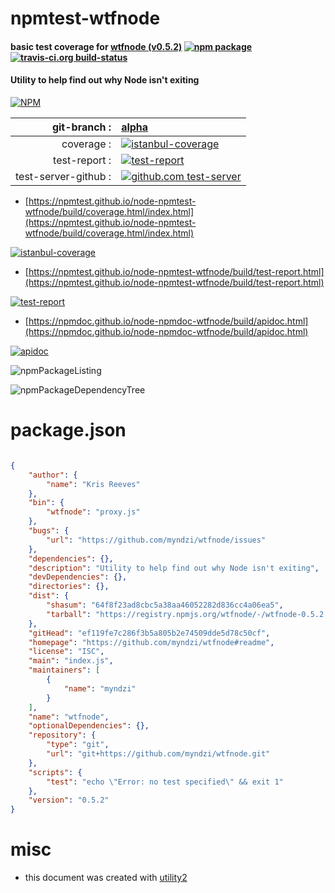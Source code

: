 # npmtest-wtfnode

#### basic test coverage for  [wtfnode (v0.5.2)](https://github.com/myndzi/wtfnode#readme)  [![npm package](https://img.shields.io/npm/v/npmtest-wtfnode.svg?style=flat-square)](https://www.npmjs.org/package/npmtest-wtfnode) [![travis-ci.org build-status](https://api.travis-ci.org/npmtest/node-npmtest-wtfnode.svg)](https://travis-ci.org/npmtest/node-npmtest-wtfnode)

#### Utility to help find out why Node isn't exiting

[![NPM](https://nodei.co/npm/wtfnode.png?downloads=true&downloadRank=true&stars=true)](https://www.npmjs.com/package/wtfnode)

| git-branch : | [alpha](https://github.com/npmtest/node-npmtest-wtfnode/tree/alpha)|
|--:|:--|
| coverage : | [![istanbul-coverage](https://npmtest.github.io/node-npmtest-wtfnode/build/coverage.badge.svg)](https://npmtest.github.io/node-npmtest-wtfnode/build/coverage.html/index.html)|
| test-report : | [![test-report](https://npmtest.github.io/node-npmtest-wtfnode/build/test-report.badge.svg)](https://npmtest.github.io/node-npmtest-wtfnode/build/test-report.html)|
| test-server-github : | [![github.com test-server](https://npmtest.github.io/node-npmtest-wtfnode/GitHub-Mark-32px.png)](https://npmtest.github.io/node-npmtest-wtfnode/build/app/index.html) | | build-artifacts : | [![build-artifacts](https://npmtest.github.io/node-npmtest-wtfnode/glyphicons_144_folder_open.png)](https://github.com/npmtest/node-npmtest-wtfnode/tree/gh-pages/build)|

- [https://npmtest.github.io/node-npmtest-wtfnode/build/coverage.html/index.html](https://npmtest.github.io/node-npmtest-wtfnode/build/coverage.html/index.html)

[![istanbul-coverage](https://npmtest.github.io/node-npmtest-wtfnode/build/screenCapture.buildCi.browser.%252Ftmp%252Fbuild%252Fcoverage.lib.html.png)](https://npmtest.github.io/node-npmtest-wtfnode/build/coverage.html/index.html)

- [https://npmtest.github.io/node-npmtest-wtfnode/build/test-report.html](https://npmtest.github.io/node-npmtest-wtfnode/build/test-report.html)

[![test-report](https://npmtest.github.io/node-npmtest-wtfnode/build/screenCapture.buildCi.browser.%252Ftmp%252Fbuild%252Ftest-report.html.png)](https://npmtest.github.io/node-npmtest-wtfnode/build/test-report.html)

- [https://npmdoc.github.io/node-npmdoc-wtfnode/build/apidoc.html](https://npmdoc.github.io/node-npmdoc-wtfnode/build/apidoc.html)

[![apidoc](https://npmdoc.github.io/node-npmdoc-wtfnode/build/screenCapture.buildCi.browser.%252Ftmp%252Fbuild%252Fapidoc.html.png)](https://npmdoc.github.io/node-npmdoc-wtfnode/build/apidoc.html)

![npmPackageListing](https://npmtest.github.io/node-npmtest-wtfnode/build/screenCapture.npmPackageListing.svg)

![npmPackageDependencyTree](https://npmtest.github.io/node-npmtest-wtfnode/build/screenCapture.npmPackageDependencyTree.svg)



# package.json

```json

{
    "author": {
        "name": "Kris Reeves"
    },
    "bin": {
        "wtfnode": "proxy.js"
    },
    "bugs": {
        "url": "https://github.com/myndzi/wtfnode/issues"
    },
    "dependencies": {},
    "description": "Utility to help find out why Node isn't exiting",
    "devDependencies": {},
    "directories": {},
    "dist": {
        "shasum": "64f8f23ad8cbc5a38aa46052282d836cc4a06ea5",
        "tarball": "https://registry.npmjs.org/wtfnode/-/wtfnode-0.5.2.tgz"
    },
    "gitHead": "ef119fe7c286f3b5a805b2e74509dde5d78c50cf",
    "homepage": "https://github.com/myndzi/wtfnode#readme",
    "license": "ISC",
    "main": "index.js",
    "maintainers": [
        {
            "name": "myndzi"
        }
    ],
    "name": "wtfnode",
    "optionalDependencies": {},
    "repository": {
        "type": "git",
        "url": "git+https://github.com/myndzi/wtfnode.git"
    },
    "scripts": {
        "test": "echo \"Error: no test specified\" && exit 1"
    },
    "version": "0.5.2"
}
```



# misc
- this document was created with [utility2](https://github.com/kaizhu256/node-utility2)
